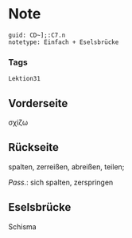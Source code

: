 # Note
```
guid: CD~];:C7.n
notetype: Einfach + Eselsbrücke
```

### Tags
```
Lektion31
```

## Vorderseite
σχίζω

## Rückseite
spalten, zerreißen, abreißen, teilen;<div><i>Pass.</i>: sich spalten, zerspringen</div>

## Eselsbrücke
Schisma
